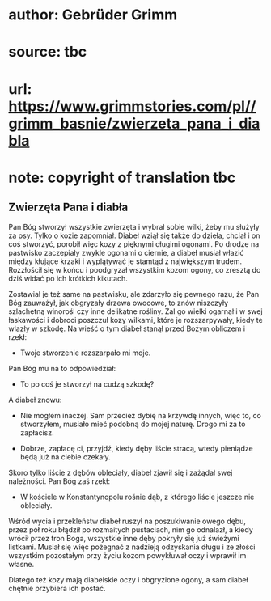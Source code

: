 # author: Gebrüder Grimm
# source: tbc
# url: https://www.grimmstories.com/pl//grimm_basnie/zwierzeta_pana_i_diabla
# note: copyright of translation tbc

## Zwierzęta Pana i diabła 

Pan Bóg stworzył wszystkie zwierzęta i wybrał sobie wilki, żeby mu
służyły za psy. Tylko o kozie zapomniał. Diabeł wziął się także do
dzieła, chciał i on coś stworzyć, porobił więc kozy z pięknymi długimi
ogonami. Po drodze na pastwisko zaczepiały zwykle ogonami o ciernie, a
diabeł musiał włazić między kłujące krzaki i wyplątywać je stamtąd z
największym trudem. Rozzłościł się w końcu i poodgryzał wszystkim kozom
ogony, co zresztą do dziś widać po ich krótkich kikutach.

Zostawiał je też same na pastwisku, ale zdarzyło się pewnego razu, że
Pan Bóg zauważył, jak obgryzały drzewa owocowe, to znów niszczyły
szlachetną winorośl czy inne delikatne rośliny. Żal go wielki ogarnął i
w swej łaskawości i dobroci poszczuł kozy wilkami, które je
rozszarpywały, kiedy te wlazły w szkodę. Na wieść o tym diabeł stanął
przed Bożym obliczem i rzekł:

- Twoje stworzenie rozszarpało mi moje.

Pan Bóg mu na to odpowiedział:

- To po coś je stworzył na cudzą szkodę?

A diabeł znowu:

- Nie mogłem inaczej. Sam przecież dybię na krzywdę innych, więc to, co
stworzyłem, musiało mieć podobną do mojej naturę. Drogo mi za to
zapłacisz.

- Dobrze, zapłacę ci, przyjdź, kiedy dęby liście stracą, wtedy
pieniądze będą już na ciebie czekały.

Skoro tylko liście z dębów obleciały, diabeł zjawił się i zażądał swej
należności. Pan Bóg zaś rzekł:

- W kościele w Konstantynopolu rośnie dąb, z którego liście jeszcze nie
obleciały.

Wśród wycia i przekleństw diabeł ruszył na poszukiwanie owego dębu,
przez pół roku błądził po rozmaitych pustaciach, nim go odnalazł, a
kiedy wrócił przez tron Boga, wszystkie inne dęby pokryły się już
świeżymi listkami. Musiał się więc pożegnać z nadzieją odzyskania długu
i ze złości wszystkim pozostałym przy życiu kozom powykłuwał oczy i
wprawił im własne.

Dlatego też kozy mają diabelskie oczy i obgryzione ogony, a sam diabeł
chętnie przybiera ich postać.

